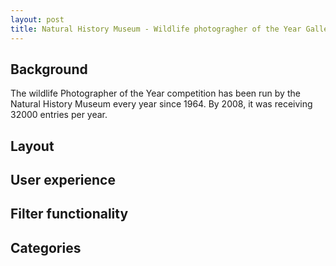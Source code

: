 ```yaml
---
layout: post
title: Natural History Museum - Wildlife photogragher of the Year Gallery
---
```


## Background
The wildlife Photographer of the Year competition has been run by the Natural History Museum every year since 1964. By 2008, it was receiving 32000 entries per year.


## Layout





## User experience

## Filter functionality

## Categories
